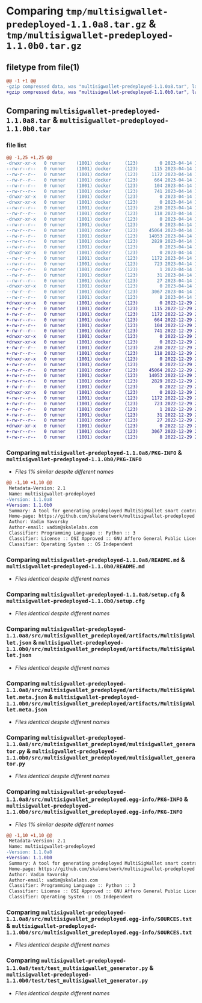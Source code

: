 # Comparing `tmp/multisigwallet-predeployed-1.1.0a8.tar.gz` & `tmp/multisigwallet-predeployed-1.1.0b0.tar.gz`

## filetype from file(1)

```diff
@@ -1 +1 @@
-gzip compressed data, was "multisigwallet-predeployed-1.1.0a8.tar", last modified: Fri Apr 14 18:40:00 2023, max compression
+gzip compressed data, was "multisigwallet-predeployed-1.1.0b0.tar", last modified: Thu Dec 29 22:24:50 2022, max compression
```

## Comparing `multisigwallet-predeployed-1.1.0a8.tar` & `multisigwallet-predeployed-1.1.0b0.tar`

### file list

```diff
@@ -1,25 +1,25 @@
-drwxr-xr-x   0 runner    (1001) docker     (123)        0 2023-04-14 18:40:00.037916 multisigwallet-predeployed-1.1.0a8/
--rw-r--r--   0 runner    (1001) docker     (123)      115 2023-04-14 18:39:18.000000 multisigwallet-predeployed-1.1.0a8/MANIFEST.in
--rw-r--r--   0 runner    (1001) docker     (123)     1172 2023-04-14 18:40:00.037916 multisigwallet-predeployed-1.1.0a8/PKG-INFO
--rw-r--r--   0 runner    (1001) docker     (123)      664 2023-04-14 18:39:18.000000 multisigwallet-predeployed-1.1.0a8/README.md
--rw-r--r--   0 runner    (1001) docker     (123)      104 2023-04-14 18:39:18.000000 multisigwallet-predeployed-1.1.0a8/pyproject.toml
--rw-r--r--   0 runner    (1001) docker     (123)      741 2023-04-14 18:40:00.041916 multisigwallet-predeployed-1.1.0a8/setup.cfg
-drwxr-xr-x   0 runner    (1001) docker     (123)        0 2023-04-14 18:40:00.037916 multisigwallet-predeployed-1.1.0a8/src/
-drwxr-xr-x   0 runner    (1001) docker     (123)        0 2023-04-14 18:40:00.037916 multisigwallet-predeployed-1.1.0a8/src/multisigwallet_predeployed/
--rw-r--r--   0 runner    (1001) docker     (123)      230 2023-04-14 18:39:18.000000 multisigwallet-predeployed-1.1.0a8/src/multisigwallet_predeployed/__init__.py
--rw-r--r--   0 runner    (1001) docker     (123)      118 2023-04-14 18:39:18.000000 multisigwallet-predeployed-1.1.0a8/src/multisigwallet_predeployed/address.py
-drwxr-xr-x   0 runner    (1001) docker     (123)        0 2023-04-14 18:40:00.037916 multisigwallet-predeployed-1.1.0a8/src/multisigwallet_predeployed/artifacts/
--rw-r--r--   0 runner    (1001) docker     (123)        0 2023-04-14 18:39:18.000000 multisigwallet-predeployed-1.1.0a8/src/multisigwallet_predeployed/artifacts/.keep
--rw-r--r--   0 runner    (1001) docker     (123)    45064 2023-04-14 18:39:53.000000 multisigwallet-predeployed-1.1.0a8/src/multisigwallet_predeployed/artifacts/MultiSigWallet.json
--rw-r--r--   0 runner    (1001) docker     (123)    14053 2023-04-14 18:39:53.000000 multisigwallet-predeployed-1.1.0a8/src/multisigwallet_predeployed/artifacts/MultiSigWallet.meta.json
--rw-r--r--   0 runner    (1001) docker     (123)     2829 2023-04-14 18:39:18.000000 multisigwallet-predeployed-1.1.0a8/src/multisigwallet_predeployed/multisigwallet_generator.py
--rw-r--r--   0 runner    (1001) docker     (123)        0 2023-04-14 18:39:18.000000 multisigwallet-predeployed-1.1.0a8/src/multisigwallet_predeployed/py.typed
-drwxr-xr-x   0 runner    (1001) docker     (123)        0 2023-04-14 18:40:00.037916 multisigwallet-predeployed-1.1.0a8/src/multisigwallet_predeployed.egg-info/
--rw-r--r--   0 runner    (1001) docker     (123)     1172 2023-04-14 18:40:00.000000 multisigwallet-predeployed-1.1.0a8/src/multisigwallet_predeployed.egg-info/PKG-INFO
--rw-r--r--   0 runner    (1001) docker     (123)      723 2023-04-14 18:40:00.000000 multisigwallet-predeployed-1.1.0a8/src/multisigwallet_predeployed.egg-info/SOURCES.txt
--rw-r--r--   0 runner    (1001) docker     (123)        1 2023-04-14 18:40:00.000000 multisigwallet-predeployed-1.1.0a8/src/multisigwallet_predeployed.egg-info/dependency_links.txt
--rw-r--r--   0 runner    (1001) docker     (123)       31 2023-04-14 18:40:00.000000 multisigwallet-predeployed-1.1.0a8/src/multisigwallet_predeployed.egg-info/requires.txt
--rw-r--r--   0 runner    (1001) docker     (123)       27 2023-04-14 18:40:00.000000 multisigwallet-predeployed-1.1.0a8/src/multisigwallet_predeployed.egg-info/top_level.txt
-drwxr-xr-x   0 runner    (1001) docker     (123)        0 2023-04-14 18:40:00.037916 multisigwallet-predeployed-1.1.0a8/test/
--rw-r--r--   0 runner    (1001) docker     (123)     3067 2023-04-14 18:39:18.000000 multisigwallet-predeployed-1.1.0a8/test/test_multisigwallet_generator.py
--rw-r--r--   0 runner    (1001) docker     (123)        8 2023-04-14 18:39:53.000000 multisigwallet-predeployed-1.1.0a8/version.txt
+drwxr-xr-x   0 runner    (1001) docker     (123)        0 2022-12-29 22:24:50.541087 multisigwallet-predeployed-1.1.0b0/
+-rw-r--r--   0 runner    (1001) docker     (123)      115 2022-12-29 22:24:06.000000 multisigwallet-predeployed-1.1.0b0/MANIFEST.in
+-rw-r--r--   0 runner    (1001) docker     (123)     1172 2022-12-29 22:24:50.545087 multisigwallet-predeployed-1.1.0b0/PKG-INFO
+-rw-r--r--   0 runner    (1001) docker     (123)      664 2022-12-29 22:24:06.000000 multisigwallet-predeployed-1.1.0b0/README.md
+-rw-r--r--   0 runner    (1001) docker     (123)      104 2022-12-29 22:24:06.000000 multisigwallet-predeployed-1.1.0b0/pyproject.toml
+-rw-r--r--   0 runner    (1001) docker     (123)      741 2022-12-29 22:24:50.545087 multisigwallet-predeployed-1.1.0b0/setup.cfg
+drwxr-xr-x   0 runner    (1001) docker     (123)        0 2022-12-29 22:24:50.541087 multisigwallet-predeployed-1.1.0b0/src/
+drwxr-xr-x   0 runner    (1001) docker     (123)        0 2022-12-29 22:24:50.541087 multisigwallet-predeployed-1.1.0b0/src/multisigwallet_predeployed/
+-rw-r--r--   0 runner    (1001) docker     (123)      230 2022-12-29 22:24:06.000000 multisigwallet-predeployed-1.1.0b0/src/multisigwallet_predeployed/__init__.py
+-rw-r--r--   0 runner    (1001) docker     (123)      118 2022-12-29 22:24:06.000000 multisigwallet-predeployed-1.1.0b0/src/multisigwallet_predeployed/address.py
+drwxr-xr-x   0 runner    (1001) docker     (123)        0 2022-12-29 22:24:50.541087 multisigwallet-predeployed-1.1.0b0/src/multisigwallet_predeployed/artifacts/
+-rw-r--r--   0 runner    (1001) docker     (123)        0 2022-12-29 22:24:06.000000 multisigwallet-predeployed-1.1.0b0/src/multisigwallet_predeployed/artifacts/.keep
+-rw-r--r--   0 runner    (1001) docker     (123)    45064 2022-12-29 22:24:42.000000 multisigwallet-predeployed-1.1.0b0/src/multisigwallet_predeployed/artifacts/MultiSigWallet.json
+-rw-r--r--   0 runner    (1001) docker     (123)    14053 2022-12-29 22:24:42.000000 multisigwallet-predeployed-1.1.0b0/src/multisigwallet_predeployed/artifacts/MultiSigWallet.meta.json
+-rw-r--r--   0 runner    (1001) docker     (123)     2829 2022-12-29 22:24:06.000000 multisigwallet-predeployed-1.1.0b0/src/multisigwallet_predeployed/multisigwallet_generator.py
+-rw-r--r--   0 runner    (1001) docker     (123)        0 2022-12-29 22:24:06.000000 multisigwallet-predeployed-1.1.0b0/src/multisigwallet_predeployed/py.typed
+drwxr-xr-x   0 runner    (1001) docker     (123)        0 2022-12-29 22:24:50.541087 multisigwallet-predeployed-1.1.0b0/src/multisigwallet_predeployed.egg-info/
+-rw-r--r--   0 runner    (1001) docker     (123)     1172 2022-12-29 22:24:50.000000 multisigwallet-predeployed-1.1.0b0/src/multisigwallet_predeployed.egg-info/PKG-INFO
+-rw-r--r--   0 runner    (1001) docker     (123)      723 2022-12-29 22:24:50.000000 multisigwallet-predeployed-1.1.0b0/src/multisigwallet_predeployed.egg-info/SOURCES.txt
+-rw-r--r--   0 runner    (1001) docker     (123)        1 2022-12-29 22:24:50.000000 multisigwallet-predeployed-1.1.0b0/src/multisigwallet_predeployed.egg-info/dependency_links.txt
+-rw-r--r--   0 runner    (1001) docker     (123)       31 2022-12-29 22:24:50.000000 multisigwallet-predeployed-1.1.0b0/src/multisigwallet_predeployed.egg-info/requires.txt
+-rw-r--r--   0 runner    (1001) docker     (123)       27 2022-12-29 22:24:50.000000 multisigwallet-predeployed-1.1.0b0/src/multisigwallet_predeployed.egg-info/top_level.txt
+drwxr-xr-x   0 runner    (1001) docker     (123)        0 2022-12-29 22:24:50.541087 multisigwallet-predeployed-1.1.0b0/test/
+-rw-r--r--   0 runner    (1001) docker     (123)     3067 2022-12-29 22:24:06.000000 multisigwallet-predeployed-1.1.0b0/test/test_multisigwallet_generator.py
+-rw-r--r--   0 runner    (1001) docker     (123)        8 2022-12-29 22:24:42.000000 multisigwallet-predeployed-1.1.0b0/version.txt
```

### Comparing `multisigwallet-predeployed-1.1.0a8/PKG-INFO` & `multisigwallet-predeployed-1.1.0b0/PKG-INFO`

 * *Files 1% similar despite different names*

```diff
@@ -1,10 +1,10 @@
 Metadata-Version: 2.1
 Name: multisigwallet-predeployed
-Version: 1.1.0a8
+Version: 1.1.0b0
 Summary: A tool for generating predeployed MultiSigWallet smart contract
 Home-page: https://github.com/skalenetwork/multisigwallet-predeployed
 Author: Vadim Yavorsky
 Author-email: vadim@skalelabs.com
 Classifier: Programming Language :: Python :: 3
 Classifier: License :: OSI Approved :: GNU Affero General Public License v3
 Classifier: Operating System :: OS Independent
```

### Comparing `multisigwallet-predeployed-1.1.0a8/README.md` & `multisigwallet-predeployed-1.1.0b0/README.md`

 * *Files identical despite different names*

### Comparing `multisigwallet-predeployed-1.1.0a8/setup.cfg` & `multisigwallet-predeployed-1.1.0b0/setup.cfg`

 * *Files identical despite different names*

### Comparing `multisigwallet-predeployed-1.1.0a8/src/multisigwallet_predeployed/artifacts/MultiSigWallet.json` & `multisigwallet-predeployed-1.1.0b0/src/multisigwallet_predeployed/artifacts/MultiSigWallet.json`

 * *Files identical despite different names*

### Comparing `multisigwallet-predeployed-1.1.0a8/src/multisigwallet_predeployed/artifacts/MultiSigWallet.meta.json` & `multisigwallet-predeployed-1.1.0b0/src/multisigwallet_predeployed/artifacts/MultiSigWallet.meta.json`

 * *Files identical despite different names*

### Comparing `multisigwallet-predeployed-1.1.0a8/src/multisigwallet_predeployed/multisigwallet_generator.py` & `multisigwallet-predeployed-1.1.0b0/src/multisigwallet_predeployed/multisigwallet_generator.py`

 * *Files identical despite different names*

### Comparing `multisigwallet-predeployed-1.1.0a8/src/multisigwallet_predeployed.egg-info/PKG-INFO` & `multisigwallet-predeployed-1.1.0b0/src/multisigwallet_predeployed.egg-info/PKG-INFO`

 * *Files 1% similar despite different names*

```diff
@@ -1,10 +1,10 @@
 Metadata-Version: 2.1
 Name: multisigwallet-predeployed
-Version: 1.1.0a8
+Version: 1.1.0b0
 Summary: A tool for generating predeployed MultiSigWallet smart contract
 Home-page: https://github.com/skalenetwork/multisigwallet-predeployed
 Author: Vadim Yavorsky
 Author-email: vadim@skalelabs.com
 Classifier: Programming Language :: Python :: 3
 Classifier: License :: OSI Approved :: GNU Affero General Public License v3
 Classifier: Operating System :: OS Independent
```

### Comparing `multisigwallet-predeployed-1.1.0a8/src/multisigwallet_predeployed.egg-info/SOURCES.txt` & `multisigwallet-predeployed-1.1.0b0/src/multisigwallet_predeployed.egg-info/SOURCES.txt`

 * *Files identical despite different names*

### Comparing `multisigwallet-predeployed-1.1.0a8/test/test_multisigwallet_generator.py` & `multisigwallet-predeployed-1.1.0b0/test/test_multisigwallet_generator.py`

 * *Files identical despite different names*

